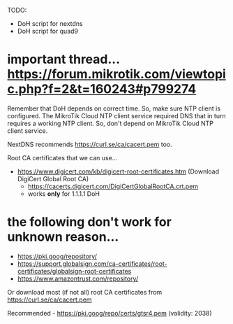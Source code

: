 TODO:

- DoH script for nextdns
- DoH script for quad9

# important thread... https://forum.mikrotik.com/viewtopic.php?f=2&t=160243#p799274

Remember that DoH depends on correct time. So, make sure NTP client is configured. The MikroTik Cloud NTP client service required DNS that in turn requires a working NTP client. So, don't depend on MikroTik Cloud NTP client service.

NextDNS recommends https://curl.se/ca/cacert.pem too.

Root CA certificates that we can use...

- https://www.digicert.com/kb/digicert-root-certificates.htm (Download DigiCert Global Root CA)
    - https://cacerts.digicert.com/DigiCertGlobalRootCA.crt.pem
    - works **only** for 1.1.1.1 DoH

# the following don't work for unknown reason...

- https://pki.goog/repository/
- https://support.globalsign.com/ca-certificates/root-certificates/globalsign-root-certificates
- https://www.amazontrust.com/repository/

Or download most (if not all) root CA certificates from https://curl.se/ca/cacert.pem

Recommended - https://pki.goog/repo/certs/gtsr4.pem (validity: 2038)
